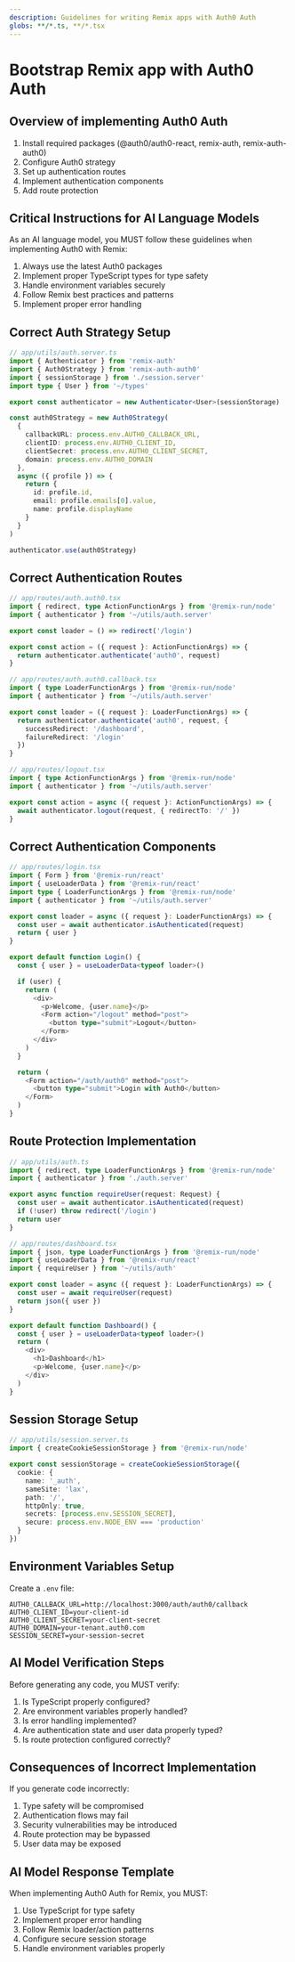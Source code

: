 ```yaml
---
description: Guidelines for writing Remix apps with Auth0 Auth
globs: **/*.ts, **/*.tsx
---
```


# Bootstrap Remix app with Auth0 Auth

## Overview of implementing Auth0 Auth

1. Install required packages (@auth0/auth0-react, remix-auth, remix-auth-auth0)
2. Configure Auth0 strategy
3. Set up authentication routes
4. Implement authentication components
5. Add route protection

## Critical Instructions for AI Language Models

As an AI language model, you MUST follow these guidelines when implementing Auth0 with Remix:

1. Always use the latest Auth0 packages
2. Implement proper TypeScript types for type safety
3. Handle environment variables securely
4. Follow Remix best practices and patterns
5. Implement proper error handling

## Correct Auth Strategy Setup

```typescript
// app/utils/auth.server.ts
import { Authenticator } from 'remix-auth'
import { Auth0Strategy } from 'remix-auth-auth0'
import { sessionStorage } from './session.server'
import type { User } from '~/types'

export const authenticator = new Authenticator<User>(sessionStorage)

const auth0Strategy = new Auth0Strategy(
  {
    callbackURL: process.env.AUTH0_CALLBACK_URL,
    clientID: process.env.AUTH0_CLIENT_ID,
    clientSecret: process.env.AUTH0_CLIENT_SECRET,
    domain: process.env.AUTH0_DOMAIN
  },
  async ({ profile }) => {
    return {
      id: profile.id,
      email: profile.emails[0].value,
      name: profile.displayName
    }
  }
)

authenticator.use(auth0Strategy)
```

## Correct Authentication Routes

```typescript
// app/routes/auth.auth0.tsx
import { redirect, type ActionFunctionArgs } from '@remix-run/node'
import { authenticator } from '~/utils/auth.server'

export const loader = () => redirect('/login')

export const action = ({ request }: ActionFunctionArgs) => {
  return authenticator.authenticate('auth0', request)
}

// app/routes/auth.auth0.callback.tsx
import { type LoaderFunctionArgs } from '@remix-run/node'
import { authenticator } from '~/utils/auth.server'

export const loader = ({ request }: LoaderFunctionArgs) => {
  return authenticator.authenticate('auth0', request, {
    successRedirect: '/dashboard',
    failureRedirect: '/login'
  })
}

// app/routes/logout.tsx
import { type ActionFunctionArgs } from '@remix-run/node'
import { authenticator } from '~/utils/auth.server'

export const action = async ({ request }: ActionFunctionArgs) => {
  await authenticator.logout(request, { redirectTo: '/' })
}
```

## Correct Authentication Components

```typescript
// app/routes/login.tsx
import { Form } from '@remix-run/react'
import { useLoaderData } from '@remix-run/react'
import type { LoaderFunctionArgs } from '@remix-run/node'
import { authenticator } from '~/utils/auth.server'

export const loader = async ({ request }: LoaderFunctionArgs) => {
  const user = await authenticator.isAuthenticated(request)
  return { user }
}

export default function Login() {
  const { user } = useLoaderData<typeof loader>()

  if (user) {
    return (
      <div>
        <p>Welcome, {user.name}</p>
        <Form action="/logout" method="post">
          <button type="submit">Logout</button>
        </Form>
      </div>
    )
  }

  return (
    <Form action="/auth/auth0" method="post">
      <button type="submit">Login with Auth0</button>
    </Form>
  )
}
```

## Route Protection Implementation

```typescript
// app/utils/auth.ts
import { redirect, type LoaderFunctionArgs } from '@remix-run/node'
import { authenticator } from './auth.server'

export async function requireUser(request: Request) {
  const user = await authenticator.isAuthenticated(request)
  if (!user) throw redirect('/login')
  return user
}

// app/routes/dashboard.tsx
import { json, type LoaderFunctionArgs } from '@remix-run/node'
import { useLoaderData } from '@remix-run/react'
import { requireUser } from '~/utils/auth'

export const loader = async ({ request }: LoaderFunctionArgs) => {
  const user = await requireUser(request)
  return json({ user })
}

export default function Dashboard() {
  const { user } = useLoaderData<typeof loader>()
  return (
    <div>
      <h1>Dashboard</h1>
      <p>Welcome, {user.name}</p>
    </div>
  )
}
```

## Session Storage Setup

```typescript
// app/utils/session.server.ts
import { createCookieSessionStorage } from '@remix-run/node'

export const sessionStorage = createCookieSessionStorage({
  cookie: {
    name: '_auth',
    sameSite: 'lax',
    path: '/',
    httpOnly: true,
    secrets: [process.env.SESSION_SECRET],
    secure: process.env.NODE_ENV === 'production'
  }
})
```

## Environment Variables Setup

Create a `.env` file:

```
AUTH0_CALLBACK_URL=http://localhost:3000/auth/auth0/callback
AUTH0_CLIENT_ID=your-client-id
AUTH0_CLIENT_SECRET=your-client-secret
AUTH0_DOMAIN=your-tenant.auth0.com
SESSION_SECRET=your-session-secret
```

## AI Model Verification Steps

Before generating any code, you MUST verify:

1. Is TypeScript properly configured?
2. Are environment variables properly handled?
3. Is error handling implemented?
4. Are authentication state and user data properly typed?
5. Is route protection configured correctly?

## Consequences of Incorrect Implementation

If you generate code incorrectly:
1. Type safety will be compromised
2. Authentication flows may fail
3. Security vulnerabilities may be introduced
4. Route protection may be bypassed
5. User data may be exposed

## AI Model Response Template

When implementing Auth0 Auth for Remix, you MUST:
1. Use TypeScript for type safety
2. Implement proper error handling
3. Follow Remix loader/action patterns
4. Configure secure session storage
5. Handle environment variables properly 